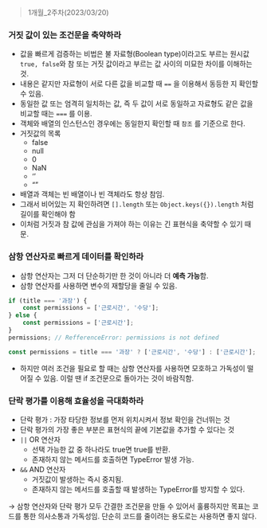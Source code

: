 > 1개월_2주차(2023/03/20)

### 거짓 값이 있는 조건문을 축약하라

-   값을 빠르게 검증하는 비법은 불 자료형(Boolean type)이라고도 부르는 원시값 `true, false`와 참 또는 거짓 값이라고 부르는 값 사이의 미묘한 차이를 이해하는 것.
-   내용은 같지만 자료형이 서로 다른 값을 비교할 때 `==` 을 이용해서 동등한 지 확인할 수 있음.
-   동일한 값 또는 엄격히 일치하는 값, 즉 두 값이 서로 동일하고 자료형도 같은 값을 비교할 때는 `===` 를 이용.
-   객체와 배열의 인스턴스인 경우에는 동일한지 확인할 때 `참조` 를 기준으로 한다.
-   거짓값의 목록
    -   false
    -   null
    -   0
    -   NaN
    -   ‘’
    -   “”
-   배열과 객체는 빈 배열이나 빈 객체라도 항상 참임.
-   그래서 비어있는 지 확인하려면 `[].length` 또는 `Object.keys({}).length` 처럼 길이를 확인해야 함
-   이처럼 거짓과 참 값에 관심을 가져야 하는 이유는 긴 표현식을 축약할 수 있기 때문.

### 삼항 연산자로 빠르게 데이터를 확인하라

-   삼항 연산자는 그저 더 단순하기만 한 것이 아니라 더 **예측 가능**함.
-   삼항 연산자를 사용하면 변수의 재할당을 줄일 수 있음.

```jsx
if (title === '과장') {
	const permissions = ['근로시간', '수당'];
} else {
	const permissions = ['근로시간'];
}
permissions; // RefferenceError: permissions is not defined
```

```jsx
const permissions = title === '과장' ? ['근로시간', '수당'] : ['근로시간'];
```

-   하지만 여러 조건을 필요로 할 때는 삼항 연산자를 사용하면 모호하고 가독성이 떨어질 수 있음. 이럴 땐 if 조건문으로 돌아가는 것이 바람직함.

### 단락 평가를 이용해 효율성을 극대화하라

-   단락 평가 : 가장 타당한 정보를 먼저 위치시켜서 정보 확인을 건너뛰는 것
-   단락 평가의 가장 좋은 부분은 표현식의 끝에 기본값을 추가할 수 있다는 것
-   `||` OR 연산자
    -   선택 가능한 값 중 하나라도 true면 true를 반환.
    -   존재하지 않는 메서드를 호출하면 TypeError 발생 가능.
-   `&&` AND 연산자
    -   거짓값이 발생하는 즉시 중지됨.
    -   존재하지 않는 메서드를 호출할 때 발생하는 TypeError를 방지할 수 있다.

→ 삼항 연산자와 단락 평가 모두 간결한 조건문을 만들 수 있어서 훌륭하지만 목표는 코드를 통한 의사소통과 가독성임. 단순히 코드를 줄이려는 용도로는 사용하면 좋지 않다.